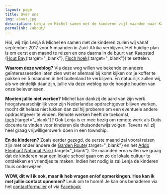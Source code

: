 ```yaml
---
layout: page
title: Over ons
img: about.jpg
description: Lenja en Michel samen met de kinderen vijf maanden naar Kaapstad - Zuid-Adrika. Wat gaan we daar doen?  
permalink: /about/
---
```


Hoi, wij zijn Lenja & Michel en samen met de kinderen zullen wij vanaf september 2017 voor 5 maanden in Zuid-Afrika verblijven. Het huidige plan is om eerst een maand te reizen en ons daarna in de buurt van Kaapstad ([Hout  Bay](https://en.wikipedia.org/wiki/Hout_Bay){:target="_blank"}, [Fisch hoek](https://en.wikipedia.org/wiki/Fish_Hoek){:target="_blank"}) te settelen.


**Waarom deze weblog?** Via deze weg willen we bekende en andere geïnteresseerden laten zien wat er allemaal bij komt kijken om je koffer te pakken en  5 maanden in het buitenland te verblijven. En natuurlijk zullen wij, als we eindelijk daar zijn, jullie via deze weblog op de hoogte houden van onze belevenissen.

**Moeten jullie niet werken?** Michel kan dankzij de aard van zijn werk hoogstwaarschijnlijk voor zijn Nederlandse opdrachtgever blijven werken, mocht dit helaas niet lukken dan zal hij proberen om een eventuele andere opdrachtgever te vinden. Remote werken heeft de toekomst, [toch](http://www.huffingtonpost.com/alvin-chia/how-remote-work-will-be-t_b_9863892.html){:target="_blank"}? Ook Lenja is er mee bezig om remote werk als Duits docente te vinden voor kinderen die thuisonderwijs volgen. Tevens wil zij heel graag vrijwilligerswerk doen in een township.

**En de kinderen?** Zoals eerder gezegd, de eerste maand zal vooral reizen zijn met onder andere de [Garden Route](https://www.lonelyplanet.com/south-africa/the-garden-route){:target="_blank"} en het [Addo Elephant National Park](https://www.sanparks.org/parks/addo/){:target="_blank"}. De maanden erna willen we graag dat de kinderen naar een lokale school gaan om zo de lokale cultuur te ontdekken en vriendjes te maken. Indien het nodig is zal Lenja de kinderen thuis onderwijzen. 


**WOW, dit wil ik ook, maar ik heb vragen en/of opmerkingen. Hoe kan ik met jullie contact opnemen?** Leuk om te horen! Je kan ons benaderen via het [contactformulier](/contact) of via [Facebook](facebookurl)

